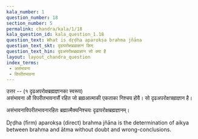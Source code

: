 ```yaml
---
kala_number: 1
question_number: 18
section_number: 5
permalink: chandra/kala/1/18
kala_question_id: kala_question_1.18
question_text: What is dr̥ḍha aparokṣa brahma jñāna
question_text_skt: दृढापरोक्षब्रह्मज्ञानं किम्
question_text_hin: दृढअपरोक्षब्रह्मज्ञान सो क्या है
layout: layout_chandra_question
index_terms:
 - असंभावना
 - विपरीतभावना
---
```


<!-- hindi-start -->
उत्तर -- (१ दृढअपरोक्षब्रह्मज्ञानका स्वरूप)  
असंभावना औ विपरीतभावनासैं रहित जो
ब्रह्मआत्माकी एकताका निश्चय होवै। सो दृढअपरोक्षत्रह्मज्ञान है।
<!-- hindi-end -->

<!-- skt-start -->
असंभावनाविपरीतभावनारहितः ब्रह्मात्मैक्यनिश्चयः दृढापरोक्षब्रह्मज्ञानम्।
<!-- skt-end -->

<!-- eng-start -->
Dr̥ḍha (firm) aparokṣa (direct) brahma jñāna is the determination of aikya between brahma and ātma without doubt and wrong-conclusions.
<!-- eng-end -->
